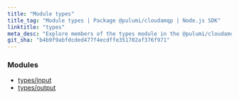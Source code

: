 ```yaml
---
title: "Module types"
title_tag: "Module types | Package @pulumi/cloudamqp | Node.js SDK"
linktitle: "types"
meta_desc: "Explore members of the types module in the @pulumi/cloudamqp package."
git_sha: "b4b9f9abfdcded477f4ecdffe351702af376f971"
---
```


<!-- WARNING: this page was generated by a tool. Do not edit it by hand. -->
<!-- To change it, please see https://github.com/pulumi/docs/tree/master/tools/tscdocgen. -->


<h3>Modules</h3>
<ul class="api">
    <li><a href="input/"><span class="symbol module"></span>types/input</a></li>
    <li><a href="output/"><span class="symbol module"></span>types/output</a></li>
</ul>








